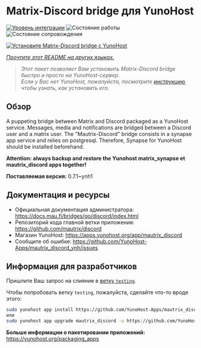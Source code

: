 <!--
Важно: этот README был автоматически сгенерирован <https://github.com/YunoHost/apps/tree/master/tools/readme_generator>
Он НЕ ДОЛЖЕН редактироваться вручную.
-->

# Matrix-Discord bridge для YunoHost

[![Уровень интеграции](https://dash.yunohost.org/integration/mautrix_discord.svg)](https://ci-apps.yunohost.org/ci/apps/mautrix_discord/) ![Состояние работы](https://ci-apps.yunohost.org/ci/badges/mautrix_discord.status.svg) ![Состояние сопровождения](https://ci-apps.yunohost.org/ci/badges/mautrix_discord.maintain.svg)

[![Установите Matrix-Discord bridge с YunoHost](https://install-app.yunohost.org/install-with-yunohost.svg)](https://install-app.yunohost.org/?app=mautrix_discord)

*[Прочтите этот README на других языках.](./ALL_README.md)*

> *Этот пакет позволяет Вам установить Matrix-Discord bridge быстро и просто на YunoHost-сервер.*  
> *Если у Вас нет YunoHost, пожалуйста, посмотрите [инструкцию](https://yunohost.org/install), чтобы узнать, как установить его.*

## Обзор

A puppeting bridge between Matrix and Discord packaged as a YunoHost service. Messages, media and notifications are bridged between a Discord user and a matrix user. The "Mautrix-Discord" bridge consists in a synapse app service and relies on postgresql. Therefore, Synapse for YunoHost should be installed beforehand.

**Attention: always backup and restore the Yunohost matrix_synapse et mautrix_discord apps together!**


**Поставляемая версия:** 0.7.1~ynh1
## Документация и ресурсы

- Официальная документация администратора: <https://docs.mau.fi/bridges/go/discord/index.html>
- Репозиторий кода главной ветки приложения: <https://github.com/mautrix/discord>
- Магазин YunoHost: <https://apps.yunohost.org/app/mautrix_discord>
- Сообщите об ошибке: <https://github.com/YunoHost-Apps/mautrix_discord_ynh/issues>

## Информация для разработчиков

Пришлите Ваш запрос на слияние в [ветку `testing`](https://github.com/YunoHost-Apps/mautrix_discord_ynh/tree/testing).

Чтобы попробовать ветку `testing`, пожалуйста, сделайте что-то вроде этого:

```bash
sudo yunohost app install https://github.com/YunoHost-Apps/mautrix_discord_ynh/tree/testing --debug
или
sudo yunohost app upgrade mautrix_discord -u https://github.com/YunoHost-Apps/mautrix_discord_ynh/tree/testing --debug
```

**Больше информации о пакетировании приложений:** <https://yunohost.org/packaging_apps>
